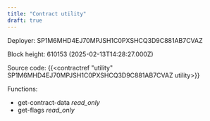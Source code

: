 ```yaml
---
title: "Contract utility"
draft: true
---
```

Deployer: SP1M6MHD4EJ70MPJSH1C0PXSHCQ3D9C881AB7CVAZ


 



Block height: 610153 (2025-02-13T14:28:27.000Z)

Source code: {{<contractref "utility" SP1M6MHD4EJ70MPJSH1C0PXSHCQ3D9C881AB7CVAZ utility>}}

Functions:

* get-contract-data _read_only_
* get-flags _read_only_
